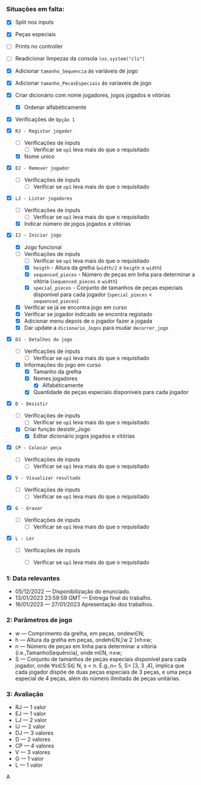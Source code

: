 ### Situações em falta:

- [x] Split nos inputs
- [x] Peças especiais
- [ ] Prints no controller
- [ ] Readicionar limpezas da consola `(os.system("cls")`
- [x] Adicionar `tamanho_Sequencia` ás variáveis de jogo
- [x] Adicionar `tamanho_PecasEspeciais` ás variaveis de jogo
- [x] Criar dicionário com nome jogadores, jogos jogados e vitórias
    - [x] Ordenar alfabéticamente

- [x] Verificações de `Opção 1`

- [x] `RJ - Registar jogador`
    - [ ] Verificações de inputs
        - [ ] Verificar se `op1` leva mais do que o requisitado
    - [x] Nome unico

- [x] `EJ - Remover jogador`
    - [ ] Verificações de inputs
        - [ ] Verificar se `op1` leva mais do que o requisitado

- [x] `LJ - Listar jogadores`
    - [ ] Verificações de inputs
        - [ ] Verificar se `op1` leva mais do que o requisitado
    - [x] Indicar número de jogos jogados e vitórias

- [x] `IJ - Iniciar jogo`
    - [x] Jogo funcional
    - [ ] Verificações de inputs
        - [ ] Verificar se `op1` leva mais do que o requisitado
        - [x] `heigth` - Altura da grelha (`width/2` ≤ `heigth` ≤ `width`)
        - [x] `sequenced_pieces` - Número de peças em linha para determinar a vitória (`sequenced_pieces` ≤ `width`)
        - [x] `special_pieces` - Conjunto de tamanhos de peças especiais disponível para cada jogador (`special_pieces` < `sequenced_pieces`)
    - [x] Verificar se já se encontra jogo em curso
    - [x] Verificar se jogador indicado se encontra registado
    - [x] Adicionar menu depois de o jogador fazer a jogada
    - [x] Dar update a `dicionario_Jogos` para mudar `decorrer_jogo`

- [x] `DJ - Detalhes do jogo`
    - [ ] Verificações de inputs
        - [ ] Verificar se `op1` leva mais do que o requisitado
    - [x] Informações do jogo em curso
        - [x] Tamanho da grelha
        - [x] Nomes jogadores
            - [x] Alfabéticamente
        - [x] Quantidade de peças especiais disponíveis para cada jogador

- [x] `D - Desistir`
    - [ ] Verificações de inputs
        - [ ] Verificar se `op1` leva mais do que o requisitado
    - [x] Criar função desistir_Jogo
        - [x] Editar dicionário jogos jogados e vitórias

- [x] `CP - Colocar peça`
    - [ ] Verificações de inputs
        - [ ] Verificar se `op1` leva mais do que o requisitado

- [x] `V - Visualizar resultado`
    - [ ] Verificações de inputs
        - [ ] Verificar se `op1` leva mais do que o requisitado

- [x] `G - Gravar`
    - [ ] Verificações de inputs
        - [ ] Verificar se `op1` leva mais do que o requisitado

- [x] `L - Ler`
    - [ ] Verificações de inputs
        - [ ] Verificar se `op1` leva mais do que o requisitado



### 1: Data relevantes

- 05/12/2022              — Disponibilização do enunciado.
- 13/01/2023 23:59:59 GMT —  Entrega final do trabalho.
- 16/01/2023              — 27/01/2023 Apresentação dos trabalhos.

### 2: Parâmetros de jogo

- w    —   Comprimento da grelha, em peças, ondew∈N;
- h    —   Altura da grelha em peças, ondeh∈N,⌈w 2 ⌉≤h≤w;
- n    —   Número de peças em linha para determinar a vitória (i.e.,TamanhoSequência), onde
           n∈N, n≤w;
- S    —   Conjunto de tamanhos de peças especiais disponível para cada jogador, onde ∀s∈S:S∈
           N, s < n. E.g.,n= 5, S= [3, 3 ,4], implica que cada jogador dispõe de duas peças especiais de 3
           peças, e uma peça especial de 4 peças, além do número ilimitado de peças unitárias.

### 3: Avaliação

- RJ    —   1 valor
- EJ    —   1 valor
- LJ    —   2 valor
- IJ    —   2 valor
- DJ    —   3 valores
- D     —   2 valores
- CP    —   4 valores
- V     —   3 valores
- G     —   1 valor
- L     —   1 valor

A